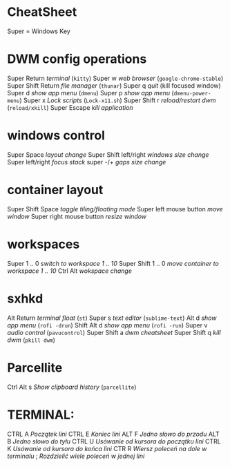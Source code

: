 # CheatSheet #
  Super = Windows Key
# DWM config operations
  Super          Return   *terminal* (`kitty`)
  Super          w        *web browser* (`google-chrome-stable`)
  Super   Shift  Return   *file manager* (`thunar`)
  Super          q        *quit* (kill focused window)
  Super          d        *show app menu* (`dmenu`)
  Super          p        *show app menu* (`dmenu-power-menu`)
  Super          x        *Lock scripts* (`Lock-x11.sh`)
  Super   Shift  r        *reload/restart dwm* (`reload/xkill`)
  Super          Escape   *kill application*
# windows control
  Super   Space              *layout change* 
  Super   Shift  left/right  *windows size change*
  Super          left/right  *focus stack*
  super          -/+         *gaps size change*
# container layout
  Super   Shift  Space       *toggle tiling/floating mode*
  Super   left mouse button  *move window*
  Super   right mouse button *resize window*
# workspaces
  Super         1 .. 0    *switch to workspace 1 .. 10*
  Super  Shift  1 .. 0    *move container to workspace 1 .. 10*
         Ctrl   Alt       *wokspace change*
# sxhkd
  Alt             Return   *terminal float* (`st`)
  Super           s        *text editor* (`sublime-text`)
          Alt     d        *show app menu* (`rofi -drun`)
  Shift   Alt     d        *show app menu* (`rofi -run`)
  Super           v        *audio control* (`pavucontrol`)
  Super   Shift   a        *dwm cheatsheet*
  Super   Shift   q        *kill dwm* (`pkill dwm`)
# Parcellite
  Ctrl    Alt     s        *Show clipboard history* (`parcellite`)

# TERMINAL:
  CTRL    A  *Początek lini*
  CTRL    E  *Koniec lini*
  ALT     F  *Jedno słowo do przodu*
  ALT     B  *Jedno słowo do tyłu*
  CTRL    U  *Usówanie od kursora do początku lini*
  CTRL    K  *Usówanie od kursora do końca lini*
  CTR     R  *Wiersz poleceń na dole w terminalu*
          ;  *Rozdzielić wiele poleceń w jednej lini*
